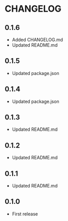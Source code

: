 # CHANGELOG

## 0.1.6
- Added CHANGELOG.md
- Updated README.md

## 0.1.5
- Updated package.json

## 0.1.4
- Updated package.json

## 0.1.3
- Updated README.md

## 0.1.2
- Updated README.md

## 0.1.1
- Updated README.md

## 0.1.0
- First release
